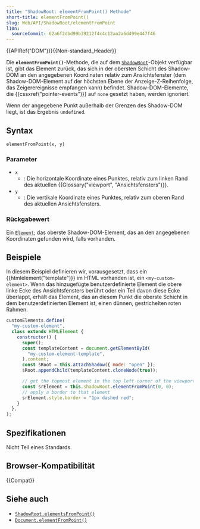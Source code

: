 ```yaml
---
title: "ShadowRoot: elementFromPoint() Methode"
short-title: elementFromPoint()
slug: Web/API/ShadowRoot/elementFromPoint
l10n:
  sourceCommit: 62a6f2dbd99b39212f4c4c12aa2a6d499e447f46
---
```


{{APIRef("DOM")}}{{Non-standard_Header}}

Die **`elementFromPoint()`**-Methode, die auf dem [`ShadowRoot`](/de/docs/Web/API/ShadowRoot)-Objekt verfügbar ist, gibt das Element zurück, das sich in der obersten Schicht des Shadow-DOM an den angegebenen Koordinaten relativ zum Ansichtsfenster (dem Shadow-DOM-Element auf der höchsten Ebene der Anzeige-Z-Reihenfolge, das Zeigerereignisse empfangen kann) befindet. Shadow-DOM-Elemente, die {{cssxref("pointer-events")}} auf `none` gesetzt haben, werden ignoriert.

Wenn der angegebene Punkt außerhalb der Grenzen des Shadow-DOM liegt, ist das Ergebnis `undefined`.

## Syntax

```js-nolint
elementFromPoint(x, y)
```

### Parameter

- `x`
  - : Die horizontale Koordinate eines Punktes, relativ zum linken Rand des aktuellen {{Glossary("viewport", "Ansichtsfensters")}}.
- `y`
  - : Die vertikale Koordinate eines Punktes, relativ zum oberen Rand des aktuellen Ansichtsfensters.

### Rückgabewert

Ein [`Element`](/de/docs/Web/API/Element); das oberste Shadow-DOM-Element, das an den angegebenen Koordinaten gefunden wird, falls vorhanden.

## Beispiele

In diesem Beispiel definieren wir, vorausgesetzt, dass ein {{htmlelement("template")}} im HTML vorhanden ist, ein `<my-custom-element>`. Wenn das hinzugefügte benutzerdefinierte Element die obere linke Ecke des Ansichtsfensters berührt oder ein Teil davon diese Ecke überlappt, erhält das Element, das an diesem Punkt die oberste Schicht in dem benutzerdefinierten Element ist, einen dünnen, gestrichelten roten Rahmen.

```js
customElements.define(
  "my-custom-element",
  class extends HTMLElement {
    constructor() {
      super();
      const templateContent = document.getElementById(
        "my-custom-element-template",
      ).content;
      const sRoot = this.attachShadow({ mode: "open" });
      sRoot.appendChild(templateContent.cloneNode(true));

      // get the topmost element in the top left corner of the viewport
      const srElement = this.shadowRoot.elementFromPoint(0, 0);
      // apply a border to that element
      srElement.style.border = "1px dashed red";
    }
  },
);
```

## Spezifikationen

Nicht Teil eines Standards.

## Browser-Kompatibilität

{{Compat}}

## Siehe auch

- [`ShadowRoot.elementsFromPoint()`](/de/docs/Web/API/ShadowRoot/elementsFromPoint)
- [`Document.elementFromPoint()`](/de/docs/Web/API/Document/elementFromPoint)
